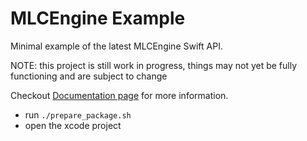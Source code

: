# MLCEngine Example


Minimal example of the latest MLCEngine Swift API.

NOTE: this project is still work in progress,
things may not yet be fully functioning and are subject to change

Checkout [Documentation page](https://llm.mlc.ai/docs/deploy/ios.html) for more information.

- run `./prepare_package.sh`
- open the xcode project
